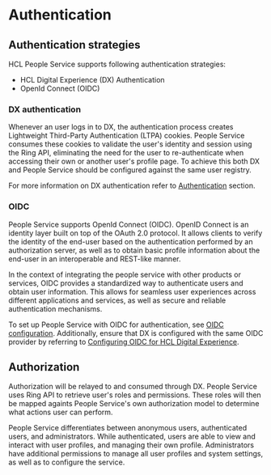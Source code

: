 # Authentication

## Authentication strategies

HCL People Service supports following authentication strategies:

- HCL Digital Experience (DX) Authentication
- OpenId Connect (OIDC)

### DX authentication

Whenever an user logs in to DX, the authentication process creates Lightweight Third-Party Authentication (LTPA) cookies. People Service consumes these cookies to validate the user's identity and session using the Ring API, eliminating the need for the user to re-authenticate when accessing their own or another user's profile page. To achieve this both DX and People Service should be configured against the same user registry.

For more information on DX authentication refer to [Authentication](https://opensource.hcltechsw.com/digital-experience/latest/deployment/manage/security/people/authentication/) section.

### OIDC

People Service supports OpenId Connect (OIDC). OpenID Connect is an identity layer built on top of the OAuth 2.0 protocol. It allows clients to verify the identity of the end-user based on the authentication performed by an authorization server, as well as to obtain basic profile information about the end-user in an interoperable and REST-like manner.

In the context of integrating the people service with other products or services, OIDC provides a standardized way to authenticate users and obtain user information. This allows for seamless user experiences across different applications and services, as well as secure and reliable authentication mechanisms.

To set up People Service with OIDC for authentication, see [OIDC configuration](./oidc_configuration.md). Additionally, ensure that DX is configured with the same OIDC provider by referring to [Configuring OIDC for HCL Digital Experience](https://opensource.hcltechsw.com/digital-experience/latest/deployment/manage/security/people/authentication/oidc/).

## Authorization

Authorization will be relayed to and consumed through DX. People Service uses Ring API to retrieve user's roles and permissions. These roles will then be mapped againts People Service's own authorization model to determine what actions user can perform.

People Service differentiates between anonymous users, authenticated users, and administrators. While authenticated, users are able to view and interact with user profiles, and managing their own profile. Administrators have additional permissions to manage all user profiles and system settings, as well as to configure the service.
